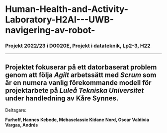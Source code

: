 # Human-Health-and-Activity-Laboratory-H2Al---UWB-navigering-av-robot-

### Projekt 2022/23 i D0020E, Projekt i datateknik, Lp2-3, H22
------------------
Projektet fokuserar på ett datorbaserat problem genom att följa *Agilt* 
arbetssätt med *Scrum* som är en numera vanlig förekommande modell för 
projektarbete på *Luleå Tekniska Universitet* under handledning av 
**Kåre Synnes**.
------------------
Deltagare: 

**Furhoff, Hannes** 
**Kebede, Mebaselassie Kidane** 
**Nord, Oscar**
**Valdivia Vargas, Andrés**
